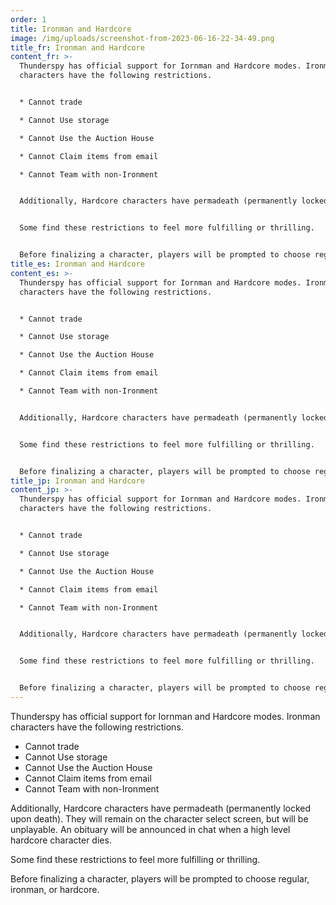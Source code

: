 ```yaml
---
order: 1
title: Ironman and Hardcore
image: /img/uploads/screenshot-from-2023-06-16-22-34-49.png
title_fr: Ironman and Hardcore
content_fr: >-
  Thunderspy has official support for Iornman and Hardcore modes. Ironman
  characters have the following restrictions.


  * Cannot trade

  * Cannot Use storage

  * Cannot Use the Auction House

  * Cannot Claim items from email

  * Cannot Team with non-Ironment


  Additionally, Hardcore characters have permadeath (permanently locked upon death). They will remain on the character select screen, but will be unplayable. An obituary will be announced in chat when a high level hardcore character dies.


  Some find these restrictions to feel more fulfilling or thrilling.


  Before finalizing a character, players will be prompted to choose regular, ironman, or hardcore.
title_es: Ironman and Hardcore
content_es: >-
  Thunderspy has official support for Iornman and Hardcore modes. Ironman
  characters have the following restrictions.


  * Cannot trade

  * Cannot Use storage

  * Cannot Use the Auction House

  * Cannot Claim items from email

  * Cannot Team with non-Ironment


  Additionally, Hardcore characters have permadeath (permanently locked upon death). They will remain on the character select screen, but will be unplayable. An obituary will be announced in chat when a high level hardcore character dies.


  Some find these restrictions to feel more fulfilling or thrilling.


  Before finalizing a character, players will be prompted to choose regular, ironman, or hardcore.
title_jp: Ironman and Hardcore
content_jp: >-
  Thunderspy has official support for Iornman and Hardcore modes. Ironman
  characters have the following restrictions.


  * Cannot trade

  * Cannot Use storage

  * Cannot Use the Auction House

  * Cannot Claim items from email

  * Cannot Team with non-Ironment


  Additionally, Hardcore characters have permadeath (permanently locked upon death). They will remain on the character select screen, but will be unplayable. An obituary will be announced in chat when a high level hardcore character dies.


  Some find these restrictions to feel more fulfilling or thrilling.


  Before finalizing a character, players will be prompted to choose regular, ironman, or hardcore.
---
```

Thunderspy has official support for Iornman and Hardcore modes. Ironman characters have the following restrictions.

* Cannot trade
* Cannot Use storage
* Cannot Use the Auction House
* Cannot Claim items from email
* Cannot Team with non-Ironment

Additionally, Hardcore characters have permadeath (permanently locked upon death). They will remain on the character select screen, but will be unplayable. An obituary will be announced in chat when a high level hardcore character dies.

Some find these restrictions to feel more fulfilling or thrilling.

Before finalizing a character, players will be prompted to choose regular, ironman, or hardcore.